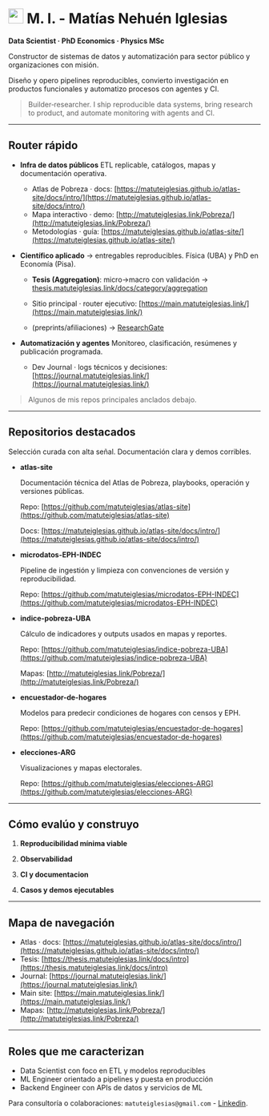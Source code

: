 
<h1><img src="https://emojis.slackmojis.com/emojis/images/1531849430/4246/blob-sunglasses.gif?1531849430" width="30"/> M. I. - Matías Nehuén Iglesias </h1>


**Data Scientist · PhD Economics · Physics MSc**

Constructor de sistemas de datos y automatización para sector público y organizaciones con misión.

Diseño y opero pipelines reproducibles, convierto investigación en productos funcionales y automatizo procesos con agentes y CI.

> Builder‑researcher. I ship reproducible data systems, bring research to product, and automate monitoring with agents and CI.

---

## Router rápido

* **Infra de datos públicos**
  ETL replicable, catálogos, mapas y documentación operativa.

  * Atlas de Pobreza · docs: [https://matuteiglesias.github.io/atlas-site/docs/intro/](https://matuteiglesias.github.io/atlas-site/docs/intro/)
  * Mapa interactivo · demo: [http://matuteiglesias.link/Pobreza/](http://matuteiglesias.link/Pobreza/)
  * Metodologías · guía: [https://matuteiglesias.github.io/atlas-site/](https://matuteiglesias.github.io/atlas-site/)

* **Científico aplicado**  → entregables reproducibles. Física (UBA) y PhD en Economía (Pisa).
  
  * **Tesis (Aggregation)**: micro→macro con validación →   [thesis.matuteiglesias.link/docs/category/aggregation](https://thesis.matuteiglesias.link/docs/category/aggregation)
    
  * Sitio principal · router ejecutivo: [https://main.matuteiglesias.link/](https://main.matuteiglesias.link/)

  * (preprints/afiliaciones) →   [ResearchGate](https://www.researchgate.net/profile/Matias-Iglesias-9)

* **Automatización y agentes**
  Monitoreo, clasificación, resúmenes y publicación programada.

  * Dev Journal · logs técnicos y decisiones: [https://journal.matuteiglesias.link/](https://journal.matuteiglesias.link/)

> Algunos de mis repos principales anclados debajo.



    
---

## Repositorios destacados

Selección curada con alta señal. Documentación clara y demos corribles.

* **atlas-site**
  
  Documentación técnica del Atlas de Pobreza, playbooks, operación y versiones públicas.
  
  Repo: [https://github.com/matuteiglesias/atlas-site](https://github.com/matuteiglesias/atlas-site)
  
  Docs: [https://matuteiglesias.github.io/atlas-site/docs/intro/](https://matuteiglesias.github.io/atlas-site/docs/intro/)

* **microdatos-EPH-INDEC**
  
  Pipeline de ingestión y limpieza con convenciones de versión y reproducibilidad.

  Repo: [https://github.com/matuteiglesias/microdatos-EPH-INDEC](https://github.com/matuteiglesias/microdatos-EPH-INDEC)

* **indice-pobreza-UBA**

  Cálculo de indicadores y outputs usados en mapas y reportes.

  Repo: [https://github.com/matuteiglesias/indice-pobreza-UBA](https://github.com/matuteiglesias/indice-pobreza-UBA)

  Mapas: [http://matuteiglesias.link/Pobreza/](http://matuteiglesias.link/Pobreza/)

* **encuestador-de-hogares**

  Modelos para predecir condiciones de hogares con censos y EPH.

  Repo: [https://github.com/matuteiglesias/encuestador-de-hogares](https://github.com/matuteiglesias/encuestador-de-hogares)

* **elecciones-ARG**

  Visualizaciones y mapas electorales.

  Repo: [https://github.com/matuteiglesias/elecciones-ARG](https://github.com/matuteiglesias/elecciones-ARG)

---

## Cómo evalúo y construyo

1. **Reproducibilidad mínima viable**

2. **Observabilidad**

3. **CI y documentacion**

4. **Casos y demos ejecutables**

---

## Mapa de navegación

* Atlas · docs: [https://matuteiglesias.github.io/atlas-site/docs/intro/](https://matuteiglesias.github.io/atlas-site/docs/intro/)
* Tesis: [https://thesis.matuteiglesias.link/docs/intro](https://thesis.matuteiglesias.link/docs/intro)
* Journal: [https://journal.matuteiglesias.link/](https://journal.matuteiglesias.link/)
* Main site: [https://main.matuteiglesias.link/](https://main.matuteiglesias.link/)
* Mapas: [http://matuteiglesias.link/Pobreza/](http://matuteiglesias.link/Pobreza/)

---

## Roles que me caracterizan

* Data Scientist con foco en ETL y modelos reproducibles
* ML Engineer orientado a pipelines y puesta en producción
* Backend Engineer con APIs de datos y servicios de ML

Para consultoría o colaboraciones: `matuteiglesias@gmail.com` - [Linkedin](https://www.linkedin.com/in/matiasiglesias/).
